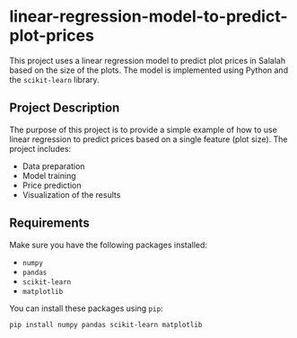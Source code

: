 # linear-regression-model-to-predict-plot-prices

This project uses a linear regression model to predict plot prices in Salalah based on the size of the plots. The model is implemented using Python and the `scikit-learn` library.

## Project Description

The purpose of this project is to provide a simple example of how to use linear regression to predict prices based on a single feature (plot size). The project includes:
- Data preparation
- Model training
- Price prediction
- Visualization of the results

## Requirements

Make sure you have the following packages installed:
- `numpy`
- `pandas`
- `scikit-learn`
- `matplotlib`

You can install these packages using `pip`:

```bash
pip install numpy pandas scikit-learn matplotlib

